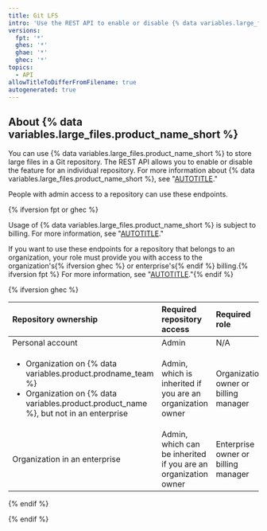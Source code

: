 ```yaml
---
title: Git LFS
intro: 'Use the REST API to enable or disable {% data variables.large_files.product_name_long %} (LFS) for a repository.'
versions:
  fpt: '*'
  ghes: '*'
  ghae: '*'
  ghec: '*'
topics:
  - API
allowTitleToDifferFromFilename: true
autogenerated: true
---
```


## About {% data variables.large_files.product_name_short %}

You can use {% data variables.large_files.product_name_short %} to store large files in a Git repository. The REST API allows you to enable or disable the feature for an individual repository. For more information about  {% data variables.large_files.product_name_short %}, see "[AUTOTITLE](/repositories/working-with-files/managing-large-files/about-git-large-file-storage)."

People with admin access to a repository can use these endpoints.

{% ifversion fpt or ghec %}

Usage of {% data variables.large_files.product_name_short %} is subject to billing. For more information, see "[AUTOTITLE](/billing/managing-billing-for-git-large-file-storage/about-billing-for-git-large-file-storage)."

If you want to use these endpoints for a repository that belongs to an organization, your role must provide you with access to the organization's{% ifversion ghec %} or enterprise's{% endif %} billing.{% ifversion fpt %} For more information, see "[AUTOTITLE](/organizations/managing-peoples-access-to-your-organization-with-roles/roles-in-an-organization#organization-owners)."{% endif %}

{% ifversion ghec %}

| Repository ownership | Required repository access | Required role | More information |
| :- | :- | :- | :- |
| Personal account | Admin | N/A | N/A |
| <ul><li>Organization on {% data variables.product.prodname_team %}</li><li>Organization on {% data variables.product.product_name %}, but not in an enterprise</li></ul> | Admin, which is inherited if you are an organization owner | Organization owner or billing manager | "[AUTOTITLE](/organizations/managing-peoples-access-to-your-organization-with-roles/roles-in-an-organization#organization-owners)" |
| Organization in an enterprise | Admin, which can be inherited if you are an organization owner | Enterprise owner or billing manager | "[AUTOTITLE](/admin/user-management/managing-users-in-your-enterprise/roles-in-an-enterprise#enterprise-owners)" |

{% endif %}

{% endif %}


<!-- Content after this section is automatically generated -->
